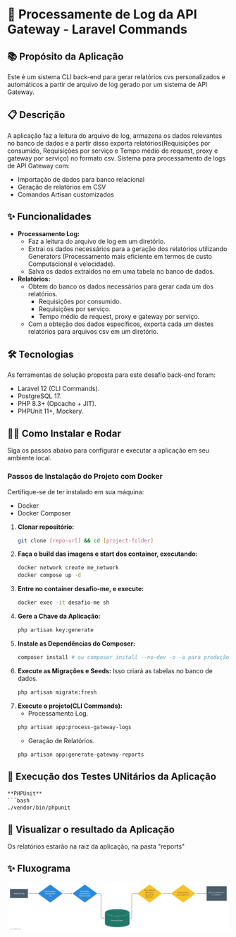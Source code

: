 # 🚀 Processamente de Log da API Gateway - Laravel Commands

## 📚 Propósito da Aplicação

Este é um sistema CLI back-end para gerar relatórios cvs personalizados e automáticos a partir de arquivo de log gerado por um sistema de API Gateway.

## 📋 Descrição
A aplicação faz a leitura do arquivo de log, armazena os dados relevantes no banco de dados e a partir disso exporta relatórios(Requisições por consumido, Requisições por serviço e Tempo médio de request, proxy e gateway por serviço) no formato csv.
Sistema para processamento de logs de API Gateway com:
- Importação de dados para banco relacional
- Geração de relatórios em CSV
- Comandos Artisan customizados

## ✨ Funcionalidades

* **Processamento Log:**
    * Faz a leitura do arquivo de log em um diretório.
    * Extrai os dados necessários para a geração dos relatórios utilizando Generators (Processamento mais eficiente em termos de custo Computacional e velocidade).
    * Salva os dados extraidos no em uma tabela no banco de dados.
* **Relatórios:**
    * Obtem do banco os dados necessários para gerar cada um dos relatórios.
        * Requisições por consumido.
        * Requisições por serviço.
        * Tempo médio de request, proxy e gateway por serviço.
    * Com a obteção dos dados específicos, exporta cada um  destes relatórios para arquivos csv em um diretório.

## 🛠 Tecnologias
As ferramentas de solução proposta para este desafio back-end foram:
- Laravel 12 (CLI Commands).
- PostgreSQL 17.
- PHP 8.3+ (Opcache + JIT).
- PHPUnit 11+, Mockery.

## 🚀🔧 Como Instalar e Rodar

Siga os passos abaixo para configurar e executar a aplicação em seu ambiente local.

### Passos de Instalação do Projeto com Docker

Certifique-se de ter instalado em sua máquina:

* Docker
* Docker Composer

1.  **Clonar repositório:**
    ```bash
    git clone [repo-url] && cd [project-folder]
2.  **Faça o build das imagens e start dos container, executando:**
    ```bash
    docker network create me_network
    docker compose up -d
    ```
3.  **Entre no container desafio-me, e execute:**
    ```bash
    docker exec -it desafio-me sh
    
4.  **Gere a Chave da Aplicação:**
    ```bash
    php artisan key:generate

5.  **Instale as Dependências do Composer:**
    ```bash
    composer install # ou composer install --no-dev -o -a para produção
    ```
6.  **Execute as Migrações e Seeds:**
    Isso criará as tabelas no banco de dados.
    ```bash
    php artisan migrate:fresh
7.  **Execute o projeto(CLI Commands):**
    * Processamento Log.
    ```bash
    php artisan app:process-gateway-logs
    ```
    * Geração de Relatórios.
    ```bash
    php artisan app:generate-gateway-reports

## 📍 Execução dos Testes UNitários da Aplicação
    **PHPUnit**
    ```bash
    ./vendor/bin/phpunit
    
## 📍 Visualizar o resultado da Aplicação
Os relatórios estarão na raiz da aplicação, na pasta "reports"

## ✨ Fluxograma


![image](<https://github.com/OtavioDanin/desafio-me/blob/main/fluxograma.jpg>)
